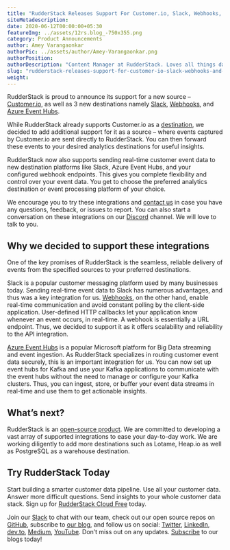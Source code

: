```yaml
---
title: "RudderStack Releases Support For Customer.io, Slack, Webhooks, and Azure Event Hubs"
siteMetadescription:
date: 2020-06-12T00:00:00+05:30
featureImg: ../assets/12rs.blog_-750x355.png
category: Product Announcements
author: Amey Varangaonkar
authorPic: ../assets/author/Amey-Varangaonkar.png
authorPosition: 
authorDescription: "Content Manager at RudderStack. Loves all things data. Manchester United, music, and sci-fi fan, among other things."
slug: "rudderstack-releases-support-for-customer-io-slack-webhooks-and-azure-event-hubs"
weight: 
---
```

RudderStack is proud to announce its support for a new source – [Customer.io](https://rudderstack.com/sources/customerio/), as well as 3 new destinations namely [Slack](https://rudderstack.com/integration/slack/), [Webhooks](https://rudderstack.com/integration/webhooks/), and [Azure Event Hubs](https://rudderstack.com/integration/azure-event-hubs/).

While RudderStack already supports Customer.io as a [destination](https://rudderstack.com/integration/customerio/), we decided to add additional support for it as a source – where events captured by Customer.io are sent directly to RudderStack. You can then forward these events to your desired analytics destinations for useful insights.

RudderStack now also supports sending real-time customer event data to new destination platforms like Slack, Azure Event Hubs, and your configured webhook endpoints. This gives you complete flexibility and control over your event data. You get to choose the preferred analytics destination or event processing platform of your choice.

We encourage you to try these integrations and [contact us](https://rudderstack.com/contact/) in case you have any questions, feedback, or issues to report. You can also start a conversation on these integrations on our [Discord](https://discordapp.com/invite/xNEdEGw) channel. We will love to talk to you.

**Why we decided to support these integrations**
------------------------------------------------

One of the key promises of RudderStack is the seamless, reliable delivery of events from the specified sources to your preferred destinations.

Slack is a popular customer messaging platform used by many businesses today. Sending real-time event data to Slack has numerous advantages, and thus was a key integration for us. [Webhooks](https://developer.github.com/webhooks/), on the other hand, enable real-time communication and avoid constant polling by the client-side application. User-defined HTTP callbacks let your application know whenever an event occurs, in real-time. A webhook is essentially a URL endpoint. Thus, we decided to support it as it offers scalability and reliability to the API integration.

[Azure Event Hubs](https://docs.microsoft.com/en-us/azure/event-hubs/event-hubs-about) is a popular Microsoft platform for Big Data streaming and event ingestion. As RudderStack specializes in routing customer event data securely, this is an important integration for us. You can now set up event hubs for Kafka and use your Kafka applications to communicate with the event hubs without the need to manage or configure your Kafka clusters. Thus, you can ingest, store, or buffer your event data streams in real-time and use them to get actionable insights.

**What’s next?**
----------------

RudderStack is an [open-source product](https://rudderstack.com/blog/rudderstack-an-open-source-customer-data-infrastructure-podcast-with-soumyadeb-mitra/). We are committed to developing a vast array of supported integrations to ease your day-to-day work. We are working diligently to add more destinations such as Lotame, Heap.io as well as PostgreSQL as a warehouse destination.  

## Try RudderStack Today

Start building a smarter customer data pipeline. Use all your customer data. Answer more difficult questions. Send insights to your whole customer data stack. Sign up for [RudderStack Cloud Free](https://app.rudderlabs.com/signup?type=freetrial) today.

Join our [Slack](https://resources.rudderstack.com/join-rudderstack-slack) to chat with our team, check out our open source repos on [GitHub](https://github.com/rudderlabs), subscribe to [our blog](https://rudderstack.com/blog/), and follow us on social: [Twitter](https://twitter.com/RudderStack), [LinkedIn](https://www.linkedin.com/company/rudderlabs/), [dev.to](https://dev.to/rudderstack), [Medium](https://rudderstack.medium.com/), [YouTube](https://www.youtube.com/channel/UCgV-B77bV_-LOmKYHw8jvBw). Don’t miss out on any updates. [Subscribe](https://rudderstack.com/blog/) to our blogs today!